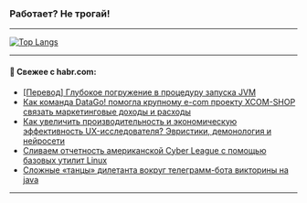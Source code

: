 ### Работает? Не трогай!

---
<!--
#### 🛠️ Technical stack:

![Java](https://img.shields.io/badge/Java-informational?logo=Oracle&style=flat&logoColor=white&color=FF4500)
![Kotlin](https://img.shields.io/badge/Kotlin-informational?logo=Kotlin&style=flat&logoColor=white&color=774D97)
![TS](https://img.shields.io/badge/TypeScript-informational?logo=typeScript&style=flat&logoColor=black&color=017acc)
![Python](https://img.shields.io/badge/Python-informational?logo=Python&style=flat&logoColor=black&color=ffdd54) <br>
![Spring](https://img.shields.io/badge/Spring-informational?logo=Spring&style=flat&logoColor=white&color=6DB33F) 
![SpringBoot](https://img.shields.io/badge/SpringBoot-informational?logo=SpringBoot&style=flat&logoColor=white&color=6DB33F)
![Nest](https://img.shields.io/badge/NestJS-informational?logo=NestJS&style=flat&logoColor=white&color=E0234E) 
![NodeJS](https://img.shields.io/badge/NodeJS-informational?logo=node.js&style=flat&logoColor=white&color=70A760)<br>
![PostgreSQL](https://img.shields.io/badge/PostgreSQL-informational?logo=PostgreSQL&style=flat&logoColor=white&color=DAA520)
![MongoDB](https://img.shields.io/badge/MongoDB-informational?logo=MongoDB&style=flat&logoColor=white&color=870000)
![Apache](https://img.shields.io/badge/Apache-informational?logo=apache&style=flat&logoColor=white&color=f74e28)

___ 
-->

<!--- #### 🛠️ : --->

[![Top Langs](https://github-readme-stats-82jvfl3w3-advtsettinggmailcoms-projects.vercel.app/api/top-langs/?username=zloylis&langs_count=10&hide_title=true&title_color=e6edf3&size_weight=0.5&count_weight=0.5&layout=compact&hide_progress=true&hide_border=true&theme=dracula)](https://github.com/zloylis)

<!---


####  :octocat:&nbsp;&nbsp; Статистика:

![GitHub stats](https://github-readme-stats-u2qms2cxw-advtsettinggmailcoms-projects.vercel.app/api?username=zloylis&show_icons=true&hide_border=true&theme=dracula&title_color=e6edf3&include_all_commits=true&count_private=true&hide_rank=false&hide_title=true&rank_icon=github)
-->
---

#### 💬 Свежее с habr.com:

<!-- BLOG-POST-LIST:START -->
- [[Перевод] Глубокое погружение в процедуру запуска JVM](https://habr.com/ru/companies/spring_aio/articles/881128/?utm_source=habrahabr&utm_medium=rss&utm_campaign=881128)
- [Как команда DataGo! помогла крупному e-com проекту XCOM-SHOP связать маркетинговые доходы и расходы](https://habr.com/ru/articles/881364/?utm_source=habrahabr&utm_medium=rss&utm_campaign=881364)
- [Как увеличить производительность и экономическую эффективность UX-исследователя? Эвристики, демонология и нейросети](https://habr.com/ru/companies/rostelecom/articles/881358/?utm_source=habrahabr&utm_medium=rss&utm_campaign=881358)
- [Сливаем отчетность американской Cyber League с помощью базовых утилит Linux](https://habr.com/ru/companies/bastion/articles/879850/?utm_source=habrahabr&utm_medium=rss&utm_campaign=879850)
- [Сложные «танцы» дилетанта вокруг телеграмм-бота викторины на java](https://habr.com/ru/articles/881332/?utm_source=habrahabr&utm_medium=rss&utm_campaign=881332)
<!-- BLOG-POST-LIST:END -->

---
